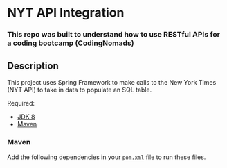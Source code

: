 # NYT API Integration 
### This repo was built to understand how to use RESTful APIs for a coding bootcamp (CodingNomads)

## Description
This project uses Spring Framework to make calls to the New York Times (NYT API) to take in data to populate an SQL table. 

Required:
* [JDK 8](ttp://www.oracle.com/technetwork/java/javase/downloads/jdk8-downloads-2133151.html)
* [Maven](http://maven.apache.org/download.cgi)

### Maven
Add the following dependencies in your [`pom.xml`](https://github.com/pomlego/nyt_api_integration/blob/master/pom.xml)
file to run these files. 

